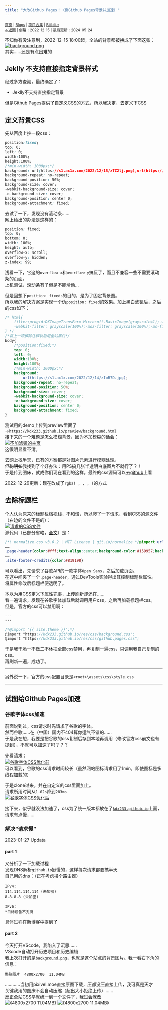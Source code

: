 ```yaml
---
title: "大改Github Pages！（换Github Pages背景并加速）"
---
```

<small><a href="/">首页</a> | <a href="/blogs">Blogs</a> | <a href="/Project">项目合集</a> | <a href="https://space.bilibili.com/1987247870">Bilibili↗</a><br><a href="../../">←返回</a> |
 创建：2022-12-15 | 最后更新：2024-05-24</small><br>

不知你有没注意到，2022-12-15 18:00起，全站的背景都被换成了下面这张：<br>
[![](https://s1.ax1x.com/2022/12/14/zIoB7D.md.jpg "background.png")](https://s1.ax1x.com/2022/12/14/zIoB7D.jpg)<br>
其实……还是有点困难的
## Jeklly 不支持直接指定背景样式
经过多方查阅，最终确定了：
- Jeklly不支持直接指定背景<br>

但是Github Pages提供了自定义CSS的方式，所以我决定，去定义下CSS
## 定义背景CSS
先从百度上抄一段css：
~~~css
position:fixed;
top: 0;
left: 0;
width:100%;
height:100%;
/*min-width: 1000px;*/
background: url(https://s1.ax1x.com/2022/12/15/zTZ2lj.png),url(https://s1.ax1x.com/2022/12/15/zojKsJ.png),url(https://s1.ax1x.com/2022/12/15/zTZKyR.png),url(https://s1.ax1x.com/2022/12/14/zIoB7D.jpg);
background-repeat: no-repeat;
background-position: 50%;
background-size: cover;
-webkit-background-size: cover;
-o-background-size: cover;
background-position: center 0;
background-attachment: fixed;
~~~
去试了一下，发现没有滚动条……<br>
网上给出的办法是这样的：
```css
position: fixed;
top: 0; 
bottom: 0;
width: 100%;
height: auto;
overflow-x: scroll;
overflow-y: hidden;
z-index: 99;
```
浅看一下，它这的`overflow-x`和`overflow-y`搞反了，而且不兼容一些不需要滚动条的页面。<br>
上机测试，滚动条有了但是不能滑动…

但是回想下`position: fixeds`的目的，是为了固定背景图。<br>
所以我的解决方案是实现一个伪`position: fixed`的效果。加上黑白滤镜后，之后的css如下：
```css
/* html{
    filter:progid:DXImageTransForm.Microsoft.BasicImage(grayscale=1);-webkit-filter:saturate(0);
    -webkit-filter: grayscale(100%);-moz-filter: grayscale(100%);-ms-filter: grayscale(100%);-o-filter: grayscale(100%);filter:progid:DXImageTransform.Microsoft.BasicImage(grayscale=1);_filter:none; 
} */
/*将上一项解除注释以启用全站黑白*/
body{
    /*position:fixed;*/
    top: 0;
    left: 0;
    width:100%;
    height:100%;
    /*min-width: 1000px;*/
    background: 
        url(https://s1.ax1x.com/2022/12/14/zIoB7D.jpg);
    background-repeat: no-repeat;
    background-position: 50%;
    background-size: cover;
    -webkit-background-size: cover;
    -o-background-size: cover;
    background-position: center 0;
    background-attachment: fixed;
}
```
测试用的demo上传到preview里面了→[`https://kdx233.github.io/preview/background.html`](https://kdx233.github.io/preview/background.html)<br>
接下来的一个难题是怎么模糊背景，因为不加模糊的话会：<br>
[![](https://s1.ax1x.com/2022/12/15/zTnpSe.md.png "不加滤镜的主页")](https://s1.ax1x.com/2022/12/15/zTnpSe.png)<br>
这很明显看不清。

去网上找半天，已有的方案都是对图片元素进行模糊处理。<br>
但~~聪明如~~我找到了个好办法：用PS搞几张半透明白底图片不就行了？！<br>
于是传到图床，就成你们现在看到的这样。最终的css源码可以去[github](https://github.com/kdX233/kdx233.github.io/blob/master/res/css/background.css)上看<br>

2022-12-29更新：现在改成了`rgba( , , , )`的方式
## 去除标题栏
个人认为原来的标题栏档视线，不和谐，所以爬了一下请求，看到CSS的源文件（右边的文件不是的）：<br>
[![](https://s1.ax1x.com/2022/12/15/zT3FgK.md.png "请求的CSS文件")](https://s1.ax1x.com/2022/12/15/zT3FgK.png)<br>
源代码（已部分省略，[全文](https://gist.github.com/kdxhub/0504bac3d3d25962f4dd9addcc87e1df)）是：
```css
/*! normalize.css v3.0.2 | MIT License | git.io/normalize */@import url("https://fonts.googleapis.com/css?family=Open+Sans:400,700&display=swap");html{font-family:sans-serif;
……
.page-header{color:#fff;text-align:center;background-color:#159957;background-image:linear-gradient(120deg, #155799, #159957)}
……
.site-footer-credits{color:#819198}
```
可以看出，先请求了谷歌API的一款字体`Open Sans`，之后加载页面。<br>
在这中间夹了一个`.page-header`，通过DevTools实验得出其控制标题栏属性。<br>
将属性修改后标题栏便透明了。

本以为用CSS定义下属性完事，上传刷新却还在……<br>
看一遍请求，发现在谷歌字体加载后就调用用户css，之后再加载标题栏css。<br>
但是，官方的css可以禁用啊：<br>
```scss
---
---

/*@import "{{ site.theme }}";*/
@import "https://kdx233.github.io/res/css/background.css";
@import "https://kdx233.github.io/res/css/github.pages.css";
```
于是我干脆一不做二不休把全部css禁用，再复制一遍css，只调用我自己复制的css。<br>
再刷新一遍，成功了。

---

另外说一下，官方的css配置目录是`<root>\assets\css\style.css`

---

## 试图给Github Pages加速
### 谷歌字体css加速
前面说到过，css请求时先请求了谷歌的字体。<br>
然而谷歌……在（中国）国内不404算你运气不错的……<br>
于是我在想，我要是把谷歌的css复制后存到本地再调用（修改官方css前文也有提到），不就可以加速了吗？？？<br>

先看请求：<br>
[![](https://s1.ax1x.com/2022/12/15/zTGsAJ.md.png "谷歌字体CSS优化前")](https://s1.ax1x.com/2022/12/15/zTGsAJ.png)<br>
可以看到，谷歌的css请求时间较长（虽然网站图标请求用了1min，即使图标是多线程加载的）<br>

于是clone过来，并在自定义的css里面加上。<br>
请求所用时间从`1.02s`降到`283ms`<br>
[![](https://s1.ax1x.com/2022/12/15/zTJzM6.md.png "谷歌字体CSS优化后")](https://s1.ax1x.com/2022/12/15/zTJzM6.png)<br>

接下来，似乎就没法加速了，css为了统一版本都放在了[`kdx233.github.io`](https://github.com/kdX233/kdx233.github.io/blob/master/res/css/_index.md)上面，请求有点慢……
### 解决“请求慢”
2023-01-27 Updata

#### part 1
又分析了一下加载过程<br>
发现DNS解析`github.io`挺慢的，这样每次请求都要搞半天<br>
自己用的dns：（正在考虑换个路由器）
```text
IPv4：
114.114.114.114 (未加密)
8.8.8.8 (未加密)

IPv6：
*目标设备不支持
```
具体过程在[新博客中提到](../2023/12)了

#### part 2
今天打开VScode，我陷入了沉思……<br>
VScode自动打开历史项目和历史编辑<br>
我上次打开的是[`background.png`](https://github.com/kdX233/kdx233.github.io/blob/master/res/images/background.png)，也就是这个站点的背景图片。我一看右下角的信息：
```text
整张图片  4800x2700  11.04MB
```
…………当初用pixivel.moe直接原图下载，压都没压直接上传，我可真是天才<br>
关键我用的图床不会自动压缩（超出大小拒绝上传）……<br>
反正全站CSS早就统一到一个文件了，[我过会就改](https://github.com/kdX233/kdx233.github.io/commit/4fda200db9910949998d9d5d4b25f5e5ef234b4f)<br>
![](https://s1.ax1x.com/2023/01/27/pSNLyo6.png "《4800x2700 11.04MB》")
![](https://s1.ax1x.com/2023/01/27/pSNLsdx.png "《4800x2700 11.04MB》")